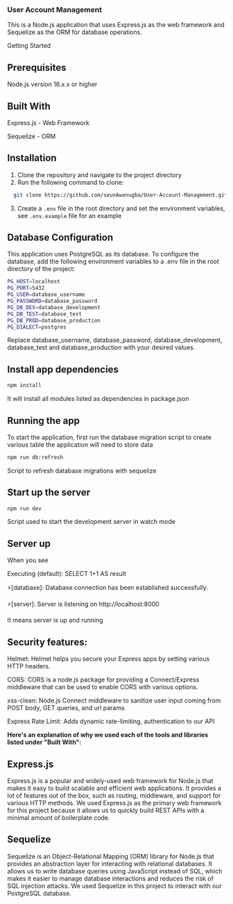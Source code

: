 ### User Account Management

This is a Node.js application that uses Express.js as the web framework and Sequelize as the ORM for database operations.

Getting Started

## Prerequisites

Node.js version 16.x.x or higher

## Built With

Express.js - Web Framework

Sequelize - ORM

## Installation

1. Clone the repository and navigate to the project directory
2. Run the following command to clone:

```bash
  git clone https://github.com/seunAwonugba/User-Account-Management.git
```

3. Create a `.env` file in the root directory and set the environment variables, see `.env.example` file for an example

## Database Configuration

This application uses PostgreSQL as its database. To configure the database, add the following environment variables to a .env file in the root directory of the project:

```bash
PG_HOST=localhost
PG_PORT=5432
PG_USER=database_username
PG_PASSWORD=database_password
PG_DB_DEV=database_development
PG_DB_TEST=database_test
PG_DB_PROD=database_production
PG_DIALECT=postgres
```

Replace database_username, database_password, database_development, database_test and database_production with your desired values.

## Install app dependencies

```bash
npm install
```

It will install all modules listed as dependencies in package.json

## Running the app

To start the application, first run the database migration script to create various table the application will need to store data

```bash
npm run db:refresh
```

Script to refresh database migrations with sequelize

## Start up the server

```bash
npm run dev
```

Script used to start the development server in watch mode

## Server up

When you see

Executing (default): SELECT 1+1 AS result

⚡️[database]: Database connection has been established successfully.

⚡️[server]: Server is listening on http://localhost:8000

It means server is up and running

## Security features:

Helmet: Helmet helps you secure your Express apps by setting various HTTP headers.

CORS: CORS is a node.js package for providing a Connect/Express middleware that can be used to enable CORS with various options.

xss-clean: Node.js Connect middleware to sanitize user input coming from POST body, GET queries, and url params

Express Rate Limit: Adds dynamic rate-limiting, authentication to our API

**Here's an explanation of why we used each of the tools and libraries listed under "Built With":**

## Express.js

Express.js is a popular and widely-used web framework for Node.js that makes it easy to build scalable and efficient web applications. It provides a lot of features out of the box, such as routing, middleware, and support for various HTTP methods. We used Express.js as the primary web framework for this project because it allows us to quickly build REST APIs with a minimal amount of boilerplate code.

## Sequelize

Sequelize is an Object-Relational Mapping (ORM) library for Node.js that provides an abstraction layer for interacting with relational databases. It allows us to write database queries using JavaScript instead of SQL, which makes it easier to manage database interactions and reduces the risk of SQL injection attacks. We used Sequelize in this project to interact with our PostgreSQL database.
